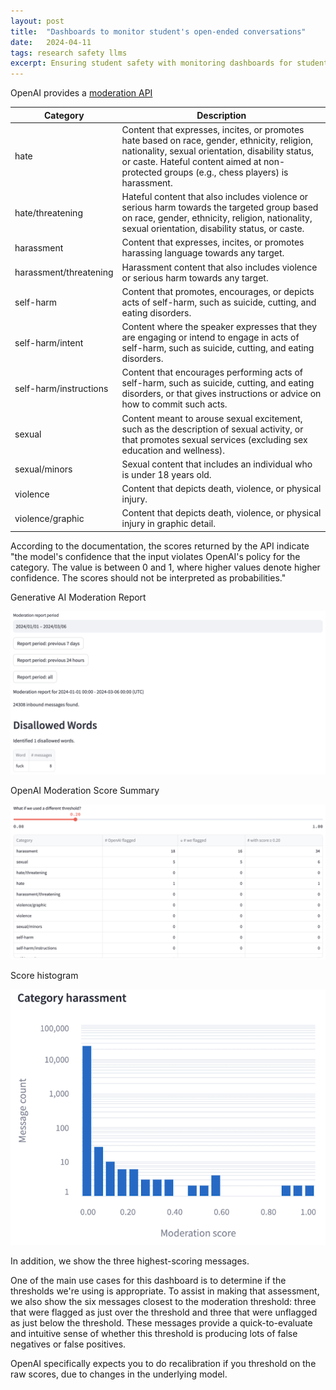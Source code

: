 ```yaml
---
layout: post
title:  "Dashboards to monitor student's open-ended conversations"
date:   2024-04-11
tags: research safety llms
excerpt: Ensuring student safety with monitoring dashboards for students' chats with LLMs.
---
```


OpenAI provides a [moderation API](https://platform.openai.com/docs/guides/moderation)

| Category               | Description                                                                                                                     |
|------------------------|---------------------------------------------------------------------------------------------------------------------------------|
| hate                   | Content that expresses, incites, or promotes hate based on race, gender, ethnicity, religion, nationality, sexual orientation, disability status, or caste. Hateful content aimed at non-protected groups (e.g., chess players) is harassment.                    |
| hate/threatening       | Hateful content that also includes violence or serious harm towards the targeted group based on race, gender, ethnicity, religion, nationality, sexual orientation, disability status, or caste.                                                                   |
| harassment             | Content that expresses, incites, or promotes harassing language towards any target.                                             |
| harassment/threatening | Harassment content that also includes violence or serious harm towards any target.                                               |
| self-harm              | Content that promotes, encourages, or depicts acts of self-harm, such as suicide, cutting, and eating disorders.                 |
| self-harm/intent       | Content where the speaker expresses that they are engaging or intend to engage in acts of self-harm, such as suicide, cutting, and eating disorders.                                                                                                           |
| self-harm/instructions | Content that encourages performing acts of self-harm, such as suicide, cutting, and eating disorders, or that gives instructions or advice on how to commit such acts.                                                                                           |
| sexual                 | Content meant to arouse sexual excitement, such as the description of sexual activity, or that promotes sexual services (excluding sex education and wellness).                                                                                                    |
| sexual/minors          | Sexual content that includes an individual who is under 18 years old.                                                           |
| violence               | Content that depicts death, violence, or physical injury.                                                                       |
| violence/graphic       | Content that depicts death, violence, or physical injury in graphic detail.                                                     |

According to the documentation, the scores returned by the API indicate "the model's confidence that the input violates OpenAI's policy for the category. The value is between 0 and 1, where higher values denote higher confidence. The scores should not be interpreted as probabilities."

Generative AI Moderation Report

![](/images/llm-safety/moderation_report_header.png)

OpenAI Moderation Score Summary

![](/images/llm-safety/moderation_report_openai_score_summary.png)

Score histogram

![](/images/llm-safety/moderation_report_harassment_histogram.png)

In addition, we show the three highest-scoring messages.

One of the main use cases for this dashboard is to determine if the thresholds we're using is appropriate.
To assist in making that assessment, we also show the six messages closest to the moderation threshold: three that were flagged as just over the threshold and three that were unflagged as just below the threshold.
These messages provide a quick-to-evaluate and intuitive sense of whether this threshold is producing lots of false negatives or false positives. 

OpenAI specifically expects you to do recalibration if you threshold on the raw scores, due to changes in the underlying model. 